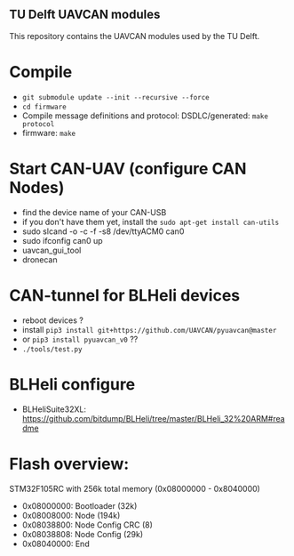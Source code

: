 ## TU Delft UAVCAN modules
This repository contains the UAVCAN modules used by the TU Delft.


# Compile
 - ```git submodule update --init --recursive --force```
 - ```cd firmware```
 - Compile message definitions and protocol: DSDLC/generated:  ```make protocol```
 - firmware: ```make```


# Start CAN-UAV (configure CAN Nodes)
 - find the device name of your CAN-USB
 - if you don't have them yet, install the ```sudo apt-get install can-utils```
 - sudo slcand -o -c -f -s8 /dev/ttyACM0 can0
 - sudo ifconfig can0 up
 - uavcan_gui_tool
 - dronecan
 
# CAN-tunnel for BLHeli devices
 - reboot devices ?
 - install ```pip3 install git+https://github.com/UAVCAN/pyuavcan@master```
 - or ```pip3 install pyuavcan_v0``` ??
 - ```./tools/test.py```

# BLHeli configure
 - BLHeliSuite32XL: https://github.com/bitdump/BLHeli/tree/master/BLHeli_32%20ARM#readme

 # Flash overview:
 STM32F105RC with 256k total memory (0x08000000 - 0x8040000)
 - 0x08000000: Bootloader (32k)
 - 0x08008000: Node (194k)
 - 0x08038800: Node Config CRC (8)
 - 0x08038808: Node Config (29k)
 - 0x08040000: End
